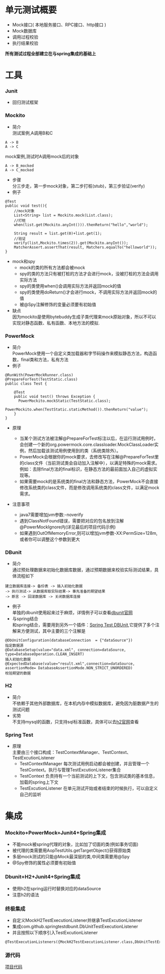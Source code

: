 
# 单元测试概要
- Mock接口( 本地服务接口、RPC接口、http接口 )
- Mock数据库
- 调用过程校验
- 执行结果校验

**所有测试过程全部建立在与spring集成的基础上**

# 工具
### Junit
- 回归测试框架

### Mockito
-  简介<br>
测试案例,A调用B和C
```
A -> B
A -> C
```
mock案例,测试时A调用mock后的对象
```
A -> B_mocked
A -> C_mocked
```
- 步骤<br>
分三步走，第一步mock对象，第二步打桩(stub)，第三步验证(verify)
- 例子
```
@Test  
public void test(){  
    //mock对象
    List<String> list = Mockito.mock(List.class);
    //打桩
    when(list.get(Mockito.anyInt())).thenReturn("hello","world");  

    String result = list.get(0)+list.get(1);  
    //验证
    verify(list,Mockito.times(2)).get(Mockito.anyInt());  
    MatcherAssert.assertThat(result, Matchers.equalTo("helloworld"));
}
```
- mock和spy
  - mock的类的所有方法都会被mock
  - spy的类的方法只有被打桩的方法才会进行mock，没被打桩的方法会调用实际方法
  - spy的类使用when()会调用实际方法并返回mock的值
  - spy的类使用doReturn()才会进行mock，不调用实际方法并返回mock的值
  - 被@Spy注解修饰的变量必须要有初始值
- 缺点<br>
因为mockito是使用bytebuddy生成子类代理来mock原始对象，所以不可以实现对静态函数、私有函数、本地方法的模拟.

### PowerMock
- 简介<br>
PowerMock使用一个自定义类加载器和字节码操作来模拟静态方法，构造函数，final类和方法，私有方法
- 例子
```
@RunWith(PowerMockRunner.class)
@PrepareForTest(TestStatic.class)  
public class Test {

    @Test   
    public void test() throws Exception {  
      PowerMockito.mockStatic(TestStatic.class);
      PowerMockito.when(TestStatic.staticMethod()).thenReturn("value");
    }  
}
```
- 原理
  - 当某个测试方法被注解@PrepareForTest标注以后，在运行测试用例时，会创建一个新的org.powermock.core.classloader.MockClassLoader实例，然后加载该测试用例使用到的类（系统类除外）。
  - PowerMock会根据你的mock要求，去修改写在注解@PrepareForTest里的class文件（当前测试类会自动加入注解中），以满足特殊的mock需求。例如：去除final方法的final标识，在静态方法的最前面加入自己的虚拟实现等。
  - 如果需要mock的是系统类的final方法和静态方法，PowerMock不会直接修改系统类的class文件，而是修改调用系统类的class文件，以满足mock需求。

- 注意事项
  - java7需要增加jvm参数:-noverify
  - 遇到ClassNotFound错误，需要把对应的包名放到注解@PowerMockIgnore内(详见最后的项目代码示例)
  - 如果遇到OutOfMemoryError,则可以增加jvm参数-XX:PermSize=128m,或者你可以调整这个参数到更大
### DBunit
- 简介<br>
通过预处理数据来初始化数据库数据，通过预期数据来校验实际测试结果，具体流程如下
```
建立数据库连接-> 备份表 -> 插入初始化数据
-> 执行测试-> 从数据库取实际结果-> 事先准备的期望结果
-> 断言 -> 回滚数据库 -> 关闭数据库连接
```
- 例子<br>
单独的dbunit使用起来过于麻烦，详情例子可以查看[dbunit官网](http://dbunit.sourceforge.net/faq.html)
- 与spring结合<br>
和spring结合，需要用到另外一个插件：[Spring Test DBUnit](https://springtestdbunit.github.io/spring-test-dbunit/),它提供了多个注解来方便测试，其中主要的三个注解是
```
@DbUnitConfiguration(databaseConnection  = {"dataSource"})
指定数据源
@DatabaseSetup(value="data.xml", connection=dataSource,
type=DatabaseOperation.CLEAN_INSERT)
插入初始化数据
@ExpectedDatabase(value="result.xml",connection=dataSource,
assertionMode= DatabaseAssertionMode.NON_STRICT_UNORDERED)
校验期望的数据
```

### H2
- 简介<br>
不依赖于其他外部数据库，在本机内存中模拟数据库，避免因为脏数据产生的测试问题
- 劣势<br>
不支持mysql的函数，只支持sql标准函数，具体可以去[h2官网](http://www.h2database.com/html/main.html)查看

### Spring Test
- 原理<br>
主要由三个接口构成：TestContextManager、TestContext、TestExcutionListener
  - TestContextManager
  每次测试用例启动都会被创建，并且管理一个TestContext。执行与管理TestExcutionListener集合
  - TestContext
  负责持有一个当前测试的上下文，包含测试类的基本信息，加载的spring上下文
  - TestExcutionListener
  在单元测试开始或者结束的时候执行，可以自定义自己的监听

# 集成

### Mockito+PowerMock+Junit4+Spring集成
- 不能mock被spring代理的对象，比如加了切面的类(例如事务切面)
- 被代理的类需要用AopTestUtils.getTargetObject()获得原始类
- 多层mock测试的只能@Mock最深层的类,中间类需要用@Spy
- @Spy修饰的属性必须要有初始值

### Dbunit+H2+Junit4+Spring集成
- 使用h2在spring运行时替换对应的dataSource
- 注意h2的语法

### 终极集成
- 自定义MockH2TestExecutionListener并继承TestExcutionListener
- 集成com.github.springtestdbunit.DbUnitTestExecutionListener
- 并且按照以下顺序引入TestExcutionListener
```
@TestExecutionListeners({MockH2TestExecutionListener.class,DbUnitTestExecutionListener.class})
```
### 源代码
[项目代码](https://github.com/LaughXP/testWithDbunitAndH2)
